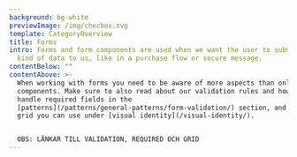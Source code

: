 ```yaml
---
background: bg-white
previewImage: /img/checbox.svg
template: CategoryOverview
title: Forms
intro: Forms and form components are used when we want the user to submit some
  kind of data to us, like in a purchase flow or secure message.
contentBelow: ""
contentAbove: >-
  When working with forms you need to be aware of more aspects than only the
  components. Make sure to also read about our validation rules and how we
  handle required fields in the
  [patterns](/patterns/general-patterns/form-validation/) section, and about the
  grid you can use under [visual identity](/visual-identity/).


  OBS: LÄNKAR TILL VALIDATION, REQUIRED OCH GRID
---
```


